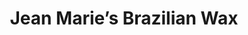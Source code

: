 ---
title: "Jean Marie’s Brazilian Wax"
url: /spartanburg/jean-maries-brazilian-wax/
shop: Kosmetik
---